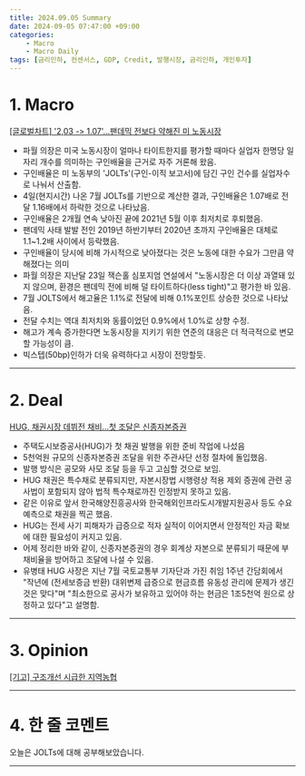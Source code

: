 ```yaml
---
title: 2024.09.05 Summary
date: 2024-09-05 07:47:00 +09:00
categories:
    - Macro
    - Macro Daily
tags: [금리인하, 컨센서스, GDP, Credit, 발행시장, 금리인하, 개인투자]
---
```


# 1. Macro

[[글로벌차트] '2,03 -> 1.07'...팬데믹 전보다 약해진 미 노동시장](https://news.einfomax.co.kr/news/articleView.html?idxno=4323907)

- 파월 의장은 미국 노동시장이 얼마나 타이트한지를 평가할 때마다 실업자 한명당 일자리 개수를 의미하는 구인배율을 근거로 자주 거론해 왔음.
- 구인배율은 미 노동부의 'JOLTs'(구인-이직 보고서)에 담긴 구인 건수를 실업자수로 나눠서 산출함.
- 4일(현지시간) 나온 7월 JOLTs를 기반으로 계산한 결과, 구인배율은 1.07배로 전달 1.16배에서 하락한 것으로 나타났음.
- 구인배율은 2개월 연속 낮아진 끝에 2021년 5월 이후 최저치로 후퇴했음.
- 팬데믹 사태 발발 전인 2019년 하반기부터 2020년 초까지 구인배율은 대체로 1.1~1.2배 사이에서 등락했음. 
- 구인배율이 당시에 비해 가시적으로 낮아졌다는 것은 노동에 대한 수요가 그만큼 약해졌다는 의미
- 파월 의장은 지난달 23일 잭슨홀 심포지엄 연설에서 "노동시장은 더 이상 과열돼 있지 않으며, 환경은 팬데믹 전에 비해 덜 타이트하다(less tight)"고 평가한 바 있음.
- 7월 JOLTS에서 해고율은 1.1%로 전달에 비해 0.1%포인트 상승한 것으로 나타났음.
- 전달 수치는 역대 최저치와 동률이었던 0.9%에서 1.0%로 상향 수정.
- 해고가 계속 증가한다면 노동시장을 지키기 위한 연준의 대응은 더 적극적으로 변모할 가능성이 큼.
- 빅스텝(50bp)인하가 더욱 유력하다고 시장이 전망할듯.


---

# 2. Deal

[HUG, 채권시장 데뷔전 채비...첫 조달은 신종자본증권](https://news.einfomax.co.kr/news/articleView.html?idxno=4323853)

- 주택도시보증공사(HUG)가 첫 채권 발행을 위한 준비 작업에 나섰음
- 5천억원 규모의 신종자본증권 조달을 위한 주관사단 선정 절차에 돌입했음.
- 발행 방식은 공모와 사모 조달 등을 두고 고심할 것으로 보임.
- HUG 채권은 특수채로 분류되지만, 자본시장법 시행령상 적용 제외 증권에 관련 공사법이 포함되지 않아 법적 특수채로까진 인정받지 못하고 있음.
- 같은 이유로 앞서 한국해양진흥공사와 한국해외인프라도시개발지원공사 등도 수요예측으로 채권을 찍곤 했음.
- HUG는 전세 사기 피해자가 급증으로 적자 실적이 이어지면서 안정적인 자금 확보에 대한 필요성이 커지고 있음.
- 어제 정리한 바와 같이, 신종자본증권의 경우 회계상 자본으로 분류되기 때문에 부채비율을 방어하고 조달에 나설 수 있음.
- 유병태 HUG 사장은 지난 7월 국토교통부 기자단과 가진 취임 1주년 간담회에서 "작년에 (전세보증금 반환) 대위변제 급증으로 현금흐름 유동성 관리에 문제가 생긴 것은 맞다"며 "최소한으로 공사가 보유하고 있어야 하는 현금은 1조5천억 원으로 상정하고 있다"고 설명함.

---

# 3. Opinion

[[기고] 구조개선 시급한 지역농협](https://www.mk.co.kr/news/contributors/11108711)

---

# 4. 한 줄 코멘트

오늘은 JOLTs에 대해 공부해보았습니다.

---